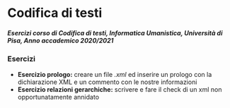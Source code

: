 # Codifica di testi
##### Esercizi corso di Codifica di testi, Informatica Umanistica, Università di Pisa, Anno accademico 2020/2021

### Esercizi
* __Esercizio prologo:__ creare un file _.xml_ ed inserire un prologo con la dichiarazione XML e un commento con le nostre informazioni
* __Esercizio relazioni gerarchiche:__ scrivere e fare il check di un xml non opportunatamente annidato
